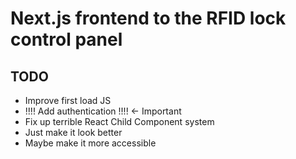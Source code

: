# Next.js frontend to the RFID lock control panel

## TODO
- Improve first load JS
- !!!!  Add authentication !!!! <- Important
- Fix up terrible React Child Component system
- Just make it look better
- Maybe make it more accessible